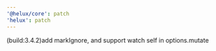 ```yaml
---
'@helux/core': patch
'helux': patch
---
```


(build:3.4.2)add markIgnore, and support watch self in options.mutate
